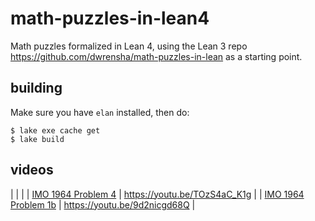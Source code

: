 # math-puzzles-in-lean4

Math puzzles formalized in Lean 4,
using the Lean 3 repo https://github.com/dwrensha/math-puzzles-in-lean
as a starting point.

## building

Make sure you have `elan` installed, then do:

```
$ lake exe cache get
$ lake build
```


## videos

|  |  |
| [IMO 1964 Problem 4](/MathPuzzles/Imo1964Q4.lean) | https://youtu.be/TOzS4aC_K1g |
| [IMO 1964 Problem 1b](/MathPuzzles/Imo1964Q1B.lean) | https://youtu.be/9d2nicgd68Q |

